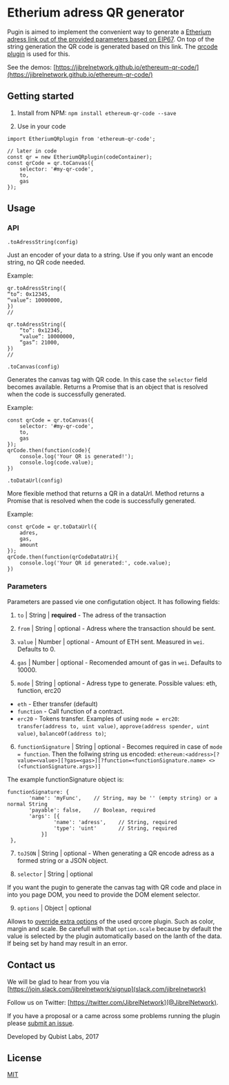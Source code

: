 # Etherium adress QR generator

Pugin is aimed to implement the convenient way to generate a [Etherium adress link out of the provided parameters based on EIP67](https://github.com/ethereum/EIPs/issues/67).
On top of the string generation the QR code is generated based on this link. The [qrcode plugin](https://www.npmjs.com/package/qrcode) is used for this.

See the demos: [https://jibrelnetwork.github.io/ethereum-qr-code/](https://jibrelnetwork.github.io/ethereum-qr-code/)


## Getting started

 1. Install from NPM: `npm install ethereum-qr-code --save`

 2. Use in your code

```
import EtheriumQRplugin from 'ethereum-qr-code';

// later in code
const qr = new EtheriumQRplugin(codeContainer);
const qrCode = qr.toCanvas({
    selector: '#my-qr-code',
    to,
    gas
});

```

## Usage

### API

`.toAdressString(config)`

Just an encoder of your data to a string. Use if you only want an encode string, no QR code needed.

Example:

```
qr.toAdressString({
“to”: 0x12345,
“value”: 10000000,
})
//

qr.toAdressString({
    “to”: 0x12345,
    “value”: 10000000,
    “gas”: 21000,
})
//
```
`.toCanvas(config)`

Generates the canvas tag with QR code. In this case the `selector` field becomes available.
Returns a Promise that is an object that is resolved when the code is successfully generated.

Example:

```
const qrCode = qr.toCanvas({
    selector: '#my-qr-code',
    to,
    gas
});
qrCode.then(function(code){
    console.log('Your QR is generated!');
    console.log(code.value);
})
```

`.toDataUrl(config)`

More flexible method that returns a QR in a dataUrl.
Method returns a Promise that is resolved when the code is successfully generated.

Example:

```
const qrCode = qr.toDataUrl({
    adres,
    gas,
    amount
});
qrCode.then(function(qrCodeDataUri){
    console.log('Your QR id generated:', code.value);
})
```

### Parameters

Parameters are passed vie one configutation object. It has following fields:

 1. `to` | String | **required** - The adress of the transaction

 2. `from` | String | optional - Adress where the transaction should be sent.

 3. `value` | Number | optional - Amount of ETH sent. Measured in `wei`. Defaults to 0.

 4. `gas` | Number | optional - Recomended amount of gas in `wei`. Defaults to 10000.

 5. `mode` | String | optional - Adress type to generate. Possible values: eth, function, erc20

 - `eth` - Ether transfer (default)
 - `function` - Call function of a contract.
 - `erc20` - Tokens transfer. Examples of using `mode = erc20`: `transfer(address to, uint value)`, `approve(address spender, uint value)`, `balanceOf(address to)`;

 6. `functionSignature` | String | optional - Becomes required in case of `mode = function`. Then the follwing string us encoded: `ethereum:<address>[?value=<value>][?gas=<gas>][?function=<functionSignature.name> <>(<functionSignature.args>)]`

 The example functionSignature object is:
```
functionSignature: {
       'name': 'myFunc',    // String, may be '' (empty string) or a normal String
       'payable': false,    // Boolean, required
       'args': [{               
               'name': 'adress',    // String, required
               'type': 'uint'       // String, required
           }]
 },
 ```

 7. `toJSON`  | String | optional - When generating a QR encode adress as a formed string or a JSON object.

 8. `selector` | String | optional

 If you want the pugin to generate the canvas tag with QR code and place in into you page DOM, you need to provide the DOM element selector.

 9. `options` | Object | optional

Allows to [override extra options](https://www.npmjs.com/package/qrcode#options-9) of the used qrcore plugin. Such as color, margin and scale. Be carefull with that `option.scale` because by default the value is selected by the plugin automatically based on the lanth of the data. If being set by hand may result in an error.


## Contact us

We will be glad to hear from you via [https://join.slack.com/jibrelnetwork/signup](slack.com/jibrelnetwork)

Follow us on Twitter: [https://twitter.com/JibrelNetwork](@JibrelNetwork).

If you have a proposal or a came across some problems running the plugin please [submit an issue](https://github.com/jibrelnetwork/ethereum-qr-code/issues).


Developed by Qubist Labs, 2017

## License 

[MIT](LICENSE.md)